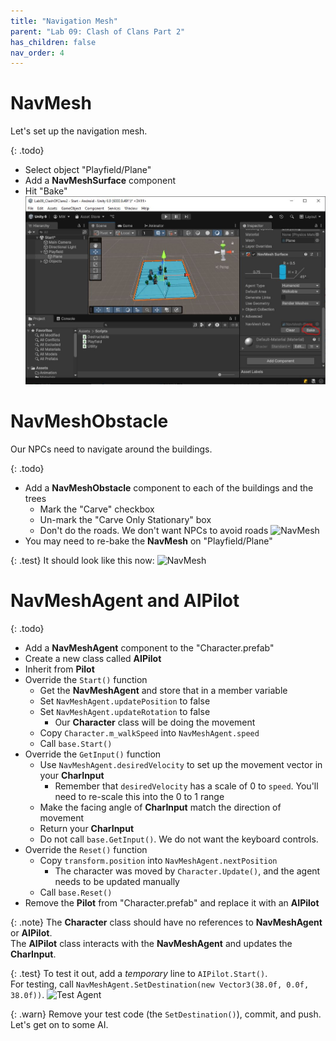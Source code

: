 ```yaml
---
title: "Navigation Mesh"
parent: "Lab 09: Clash of Clans Part 2"
has_children: false
nav_order: 4
---
```


# NavMesh
Let's set up the navigation mesh.

{: .todo}
* Select object "Playfield/Plane"
* Add a **NavMeshSurface** component
* Hit "Bake"
![NavMesh](images/lab09/navmesh.jpg "NavMesh")

# NavMeshObstacle
Our NPCs need to navigate around the buildings.

{: .todo}
* Add a **NavMeshObstacle** component to each of the buildings and the trees
	* Mark the "Carve" checkbox
	* Un-mark the "Carve Only Stationary" box
	* Don't do the roads. We don't want NPCs to avoid roads
![NavMesh](images/lab09/navmeshobstacle.jpg "NavMesh")
* You may need to re-bake the **NavMesh** on "Playfield/Plane"

{: .test}
It should look like this now:
![NavMesh](images/lab09/navmeshobstacles.jpg "NavMesh")

# NavMeshAgent and AIPilot

{: .todo}
* Add a **NavMeshAgent** component to the "Character.prefab"
* Create a new class called **AIPilot**
* Inherit from **Pilot**
* Override the `Start()` function
	* Get the **NavMeshAgent** and store that in a member variable
	* Set `NavMeshAgent.updatePosition` to false
	* Set `NavMeshAgent.updateRotation` to false
		* Our **Character** class will be doing the movement
	* Copy `Character.m_walkSpeed` into `NavMeshAgent.speed`
	* Call `base.Start()`
* Override the `GetInput()` function
	* Use `NavMeshAgent.desiredVelocity` to set up the movement vector in your **CharInput**
		* Remember that `desiredVelocity` has a scale of 0 to `speed`. You'll need to re-scale this into the 0 to 1 range
	* Make the facing angle of **CharInput** match the direction of movement
	* Return your **CharInput**
	* Do not call `base.GetInput()`. We do not want the keyboard controls.
* Override the `Reset()` function
	* Copy `transform.position` into `NavMeshAgent.nextPosition`
		* The character was moved by `Character.Update()`, and the agent needs to be updated manually
	* Call `base.Reset()`
* Remove the **Pilot** from "Character.prefab" and replace it with an **AIPilot**

{: .note}
The **Character** class should have no references to **NavMeshAgent** or **AIPilot**.\
The **AIPilot** class interacts with the **NavMeshAgent** and updates the **CharInput**.

{: .test}
To test it out, add a *temporary* line to `AIPilot.Start()`.\
For testing, call `NavMeshAgent.SetDestination(new Vector3(38.0f, 0.0f, 38.0f))`.
![Test Agent](images/lab09/testagent.jpg "Test Agent")

{: .warn}
Remove your test code (the `SetDestination()`), commit, and push.\
Let's get on to some AI.

